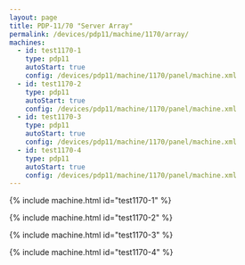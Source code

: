 ```yaml
---
layout: page
title: PDP-11/70 "Server Array"
permalink: /devices/pdp11/machine/1170/array/
machines:
  - id: test1170-1
    type: pdp11
    autoStart: true
    config: /devices/pdp11/machine/1170/panel/machine.xml
  - id: test1170-2
    type: pdp11
    autoStart: true
    config: /devices/pdp11/machine/1170/panel/machine.xml
  - id: test1170-3
    type: pdp11
    autoStart: true
    config: /devices/pdp11/machine/1170/panel/machine.xml
  - id: test1170-4
    type: pdp11
    autoStart: true
    config: /devices/pdp11/machine/1170/panel/machine.xml
---
```


{% include machine.html id="test1170-1" %}

{% include machine.html id="test1170-2" %}

{% include machine.html id="test1170-3" %}

{% include machine.html id="test1170-4" %}
